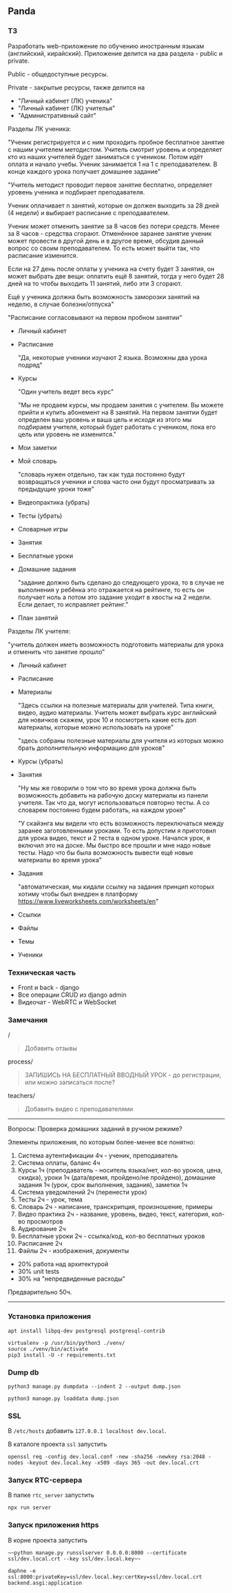 ## Panda

### ТЗ

Разработать web-приложение по обучению иностранным языкам (английский, кирайский).
Приложение делится на два раздела - public и private.

Public - общедоступные ресурсы.

Private - закрытые ресурсы, также делится на

- "Личный кабинет (ЛК) ученика"
- "Личный кабинет (ЛК) учителья"
- "Административный сайт"


Разделы ЛК ученика:

"Ученик регистрируется и с ним проходить пробное бесплатное занятие с нашим учителем методистом. Учитель смотрит уровень и определяет кто из наших учителей будет заниматься с учеником. 
Потом идёт оплата и начало учебы. Ученик занимается 1 на 1 с преподавателем. В конце каждого урока получает домашнее задание"

"Учитель методист проводит первое занятие бесплатно, определяет уровень ученика и подбирает преподавателя.

Ученик оплачивает n занятий, которые он должен выходить за 28 дней (4 недели) и выбирает расписание с преподавателем. 

Ученик может отменить занятие за 8 часов без потери средств. Менее за 8 часов - средства сгорают. Отменённое заранее занятие ученик может провести в другой день и в другое время, обсудив данный вопрос со своим преподавателем. То есть может выйти так, что расписание изменится. 

Если на 27 день после оплаты у ученика на счету будет 3 занятия, он может выбрать две вещи: оплатить ещё 8 занятий, тогда у него будет 28 дней на то чтобы выходить 11 занятий, либо эти 3 сгорают. 

Ещё у ученика должна быть возможность заморозки занятий на неделю, в случае болезни/отпуска"

"Расписание согласовывают на первом пробном занятии"

- Личный кабинет
- Расписание
    
    "Да, некоторые ученики изучают 2 языка. Возможны два урока подряд"
    
- Курсы
    
    "Один учитель ведет весь курс"
    
    "Мы не продаем курсы, мы продаем занятия с учителем. Вы можете прийти и купить абонемент на 8 занятий. На первом занятии будет определен ваш уровень и ваша цель и исходя из этого мы подбираем учителя, который будет работать с учеником, пока его цель или уровень не изменится."

- Мои заметки
- Мой словарь

    "словарь нужен отдельно, так как туда постоянно будут возвращаться ученики и слова часто они будут просматривать за предыдущие уроки тоже"

- Видеопрактика (убрать)
- Тесты (убрать)
- Словарные игры
- Занятия
- Бесплатные уроки
- Домашние задания

    "задание должно быть сделано до следующего урока, то в случае не выполнения у ребёнка это отражается на рейтинге, то есть он получает ноль а потом это задание  уходит в хвосты на 2 недели. Если делает, то исправляет рейтинг."

- План занятий

Разделы ЛК учителя:

"учитель должен иметь возможность подготовить материалы для урока и отменить что занятие прошло"

- Личный кабинет
- Расписание
- Материалы

    "Здесь ссылки на полезные материалы для учителей. Типа книги, видео, аудио материалы. Учитель может выбрать курс английский для новичков скажем, урок 10 и посмотреть какие есть доп материалы, которые можно использовать на уроке"

    "здесь собраны полезные материалы для учителя из которых можно брать дополнительную информацию для уроков"

- Курсы (убрать)
- Занятия
    
    "Ну мы же говорили о том что во время урока должна быть возможность добавить на рабочую доску материалы из панели учителя. Так что да, могут использоваться повторно тесты. А со словарем постоянно будем работать, на каждом уроке"

    "У скайэнга мы видели что есть возможность переключаться между заранее заготовленными уроками. То есть допустим я приготовил для урока видео, текст и 2 теста в одном уроке. Начался урок, я включил это на доске. Мы быстро все прошли и мне надо новые тесты. Надо что бы была возможность вывести ещё новые материалы во время урока"
    
- Задания

    "автоматическая, мы кидали ссылку на задания принцип которых хотиму чтобы был внедрен в платформу https://www.liveworksheets.com/worksheets/en"

- Ссылки
- Файлы
- Темы
- Ученики


### Техническая часть

- Front и back - django
- Все операции CRUD из django admin
- Видеочат - WebRTC и WebSocket


### Замечания

/

> Добавить отзывы

process/

> ЗАПИШИСЬ НА БЕСПЛАТНЫЙ ВВОДНЫЙ УРОК - до регистрации, или можно записаться после?

teachers/

> Добавить видео с преподавателями



---

Вопросы:
Проверка домашних заданий в ручном режиме?


Элементы приложения, по которым более-менее все понятно:
1. Система аутентификации 4ч - ученик, преподаватель
2. Система оплаты, баланс 4ч
3. Курсы 1ч (преподаватель - носитель языка/нет, кол-во уроков, цена, скидка), 
   уроки 1ч (дата/время, пройдено/не пройдено), 
   домашние задания 1ч (урок, срок выполнения, задания), 
   заметки 1ч
4. Система уведомлений 2ч (перенести урок)
5. Тесты 2ч - урок, тема
6. Словарь 2ч - написание, транскрипция, произношение, примеры
7. Видео практика 2ч - название, уровень, видео, текст, категория, кол-во просмотров
8. Аудирование 2ч
9. Бесплатные уроки 2ч - ссылка/код, кол-во бесплатных уроков
10. Расписание 2ч
11. Файлы 2ч - изображения, документы

+ 20% работа над архитектурой
+ 30% unit tests
+ 30% на "непредвиденные расходы"

Предварительно 50ч.

___

### Установка приложения

    apt install libpq-dev postgresql postgresql-contrib

    virtualenv -p /usr/bin/python3 ./venv/
    source ./venv/bin/activate
    pip3 install -U -r requirements.txt


### Dump db

    python3 manage.py dumpdata --indent 2 --output dump.json
>
    python3 manage.py loaddata dump.json
    
    
### SSL

В `/etc/hosts` добавить `127.0.0.1 localhost dev.local`.

В каталоге проекта `ssl` запустить

    openssl req -config dev.local.conf -new -sha256 -newkey rsa:2048 -nodes -keyout dev.local.key -x509 -days 365 -out dev.local.crt
    
    
    

### Запуск RTC-сервера

В папке `rtc_server` запустить

    npx run server


### Запуск приложения https

В корне проекта запустить
    
    ~~python manage.py runsslserver 0.0.0.0:8000 --certificate ssl/dev.local.crt --key ssl/dev.local.key~~

    daphne -e ssl:8000:privateKey=ssl/dev.local.key:certKey=ssl/dev.local.crt backend.asgi:application
